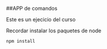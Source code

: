 ##APP de comandos

Este es un ejecicio del curso

Recordar instalar los paquetes de node

```
npm install
```